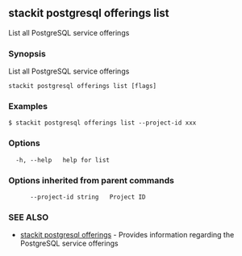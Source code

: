 ## stackit postgresql offerings list

List all PostgreSQL service offerings

### Synopsis

List all PostgreSQL service offerings

```
stackit postgresql offerings list [flags]
```

### Examples

```
$ stackit postgresql offerings list --project-id xxx
```

### Options

```
  -h, --help   help for list
```

### Options inherited from parent commands

```
      --project-id string   Project ID
```

### SEE ALSO

* [stackit postgresql offerings](./stackit_postgresql_offerings.md)	 - Provides information regarding the PostgreSQL service offerings

